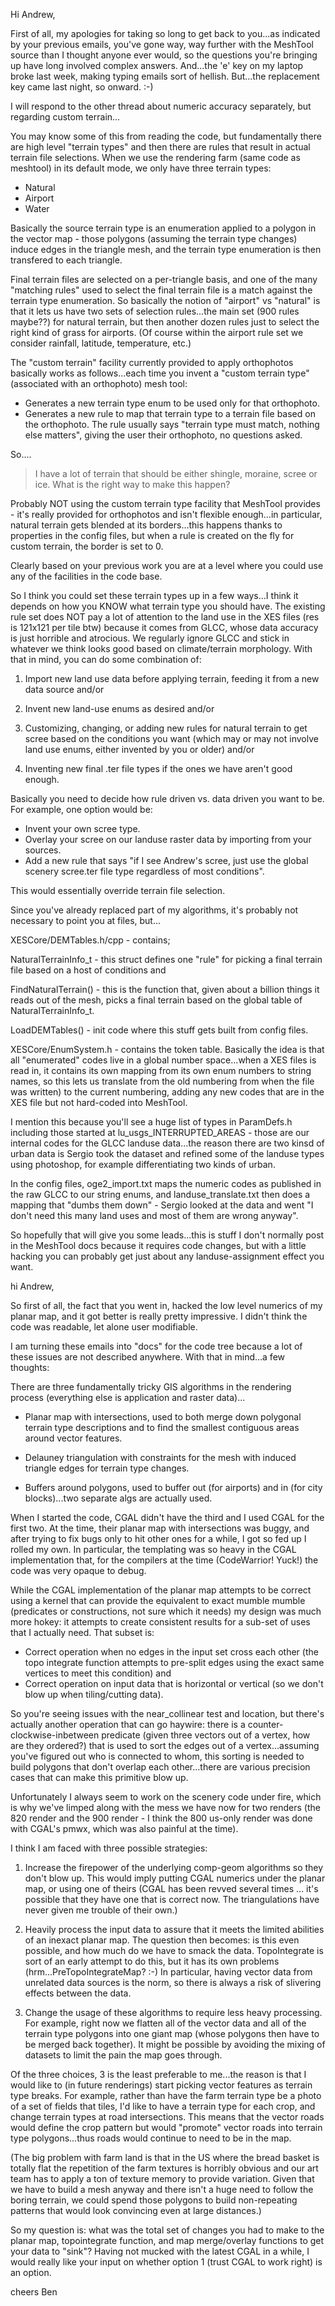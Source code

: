 Hi Andrew,

First of all, my apologies for taking so long to get back to you...as indicated by your previous emails, you've gone way, way further with the MeshTool source than I thought anyone ever would, so the questions you're bringing up have long involved complex answers.  And...the 'e' key on my laptop broke last week, making typing emails sort of hellish.  But...the replacement key came last night, so onward. :-)

I will respond to the other thread about numeric accuracy separately, but regarding custom terrain...

You may know some of this from reading the code, but fundamentally there are high level "terrain types" and then there are rules that result in actual terrain file selections.  When we use the rendering farm (same code as meshtool) in its default mode, we only have three terrain types:

- Natural
- Airport
- Water

Basically the source terrain type is an enumeration applied to a polygon in the vector map - those polygons (assuming the terrain type changes) induce edges in the triangle mesh, and the terrain type enumeration is then transfered to each triangle.  

Final terrain files are selected on a per-triangle basis, and one of the many "matching rules" used to select the final terrain file is a match against the terrain type enumeration.  So basically the notion of "airport" vs "natural" is that it lets us have two sets of selection rules...the main set (900 rules maybe??) for natural terrain, but then another dozen rules just to select the right kind of grass for airports.  (Of course within the airport rule set we consider rainfall, latitude, temperature, etc.)

The "custom terrain" facility currently provided to apply orthophotos basically works as follows...each time you invent a "custom terrain type" (associated with an orthophoto) mesh tool:

- Generates a new terrain type enum to be used only for that orthophoto.
- Generates a new rule to map that terrain type to a terrain file based on the orthophoto.  The rule usually says "terrain type must match, nothing else matters", giving the user their orthophoto, no questions asked.

So....

> I have a lot of terrain that should be either shingle, moraine, scree or 
> ice.  What is the right way to make this happen?

Probably NOT using the custom terrain type facility that MeshTool provides - it's really provided for orthophotos and isn't flexible enough...in particular, natural terrain gets blended at its borders...this happens thanks to properties in the config files, but when a rule is created on the fly for custom terrain, the border is set to 0.

Clearly based on your previous work you are at a level where you could use any of the facilities in the code base.

So I think you could set these terrain types up in a few ways...I think it depends on how you KNOW what terrain type you should have.  The existing rule set does NOT pay a lot of attention to the land use in the XES files (res is 121x121 per tile btw) because it comes from GLCC, whose data accuracy is just horrible and atrocious.  We regularly ignore GLCC and stick in whatever we think looks good based on climate/terrain morphology.  With that in mind, you can do some combination of:

1. Import new land use data before applying terrain, feeding it from a new data source and/or

2. Invent new land-use enums as desired and/or

3. Customizing, changing, or adding new rules for natural terrain to get scree based on the conditions you want (which may or may not involve land use enums, either invented by you or older) and/or

4. Inventing new final .ter file types if the ones we have aren't good enough.

Basically you need to decide how rule driven vs. data driven you want to be.  For example, one option would be:

- Invent your own scree type.
- Overlay your scree on our landuse raster data by importing from your sources.
- Add a new rule that says "if I see Andrew's scree, just use the global scenery scree.ter file type regardless of most conditions".

This would essentially override terrain file selection.

Since you've already replaced part of my algorithms, it's probably not necessary to point you at files, but...

XESCore/DEMTables.h/cpp - contains;

NaturalTerrainInfo_t - this struct defines one "rule" for picking a final terrain file based on a host of conditions and

FindNaturalTerrain() - this is the function that, given about a billion things it reads out of the mesh, picks a final terrain based on the global table of NaturalTerrainInfo_t.

LoadDEMTables() - init code where this stuff gets built from config files.

XESCore/EnumSystem.h - contains the token table.  Basically the idea is that all "enumerated" codes live in a global number space...when a XES files is read in, it contains its own mapping from its own enum numbers to string names, so this lets us translate from the old numbering from when the file was written) to the current numbering, adding any new codes that are in the XES file but not hard-coded into MeshTool.

I mention this because you'll see a huge list of types in ParamDefs.h including those started at lu_usgs_INTERRUPTED_AREAS - those are our internal codes for the GLCC landuse data...the reason there are two kinsd of urban data is Sergio took the dataset and refined some of the landuse types using photoshop, for example differentiating two kinds of urban.

In the config files, oge2_import.txt maps the numeric codes as published in the raw GLCC to our string enums, and landuse_translate.txt then does a mapping that "dumbs them down" - Sergio looked at the data and went "I don't need this many land uses and most of them are wrong anyway".

So hopefully that will give you some leads...this is stuff I don't normally post in the MeshTool docs because it requires code changes, but with a little hacking you can probably get just about any landuse-assignment effect you want.






hi Andrew,

So first of all, the fact that you went in, hacked the low level numerics of my planar map, and it got better is really pretty impressive.  I didn't think the code was readable, let alone user modifiable.

I am turning these emails into "docs" for the code tree because a lot of these issues are not described anywhere.  With that in mind...a few thoughts:

There are three fundamentally tricky GIS algorithms in the rendering process (everything else is application and raster data)...

- Planar map with intersections, used to both merge down polygonal terrain type descriptions and to find the smallest contiguous areas around vector features.

- Delauney triangulation with constraints for the mesh with induced triangle edges for terrain type changes.

- Buffers around polygons, used to buffer out (for airports) and in (for city blocks)...two separate algs are actually used.

When I started the code, CGAL didn't have the third and I used CGAL for the first two.  At the time, their planar map with intersections was buggy, and after trying to fix bugs only to hit other ones for a while, I got so fed up I rolled my own.  In particular, the templating was so heavy in the CGAL implementation that, for the compilers at the time (CodeWarrior!  Yuck!) the code was very opaque to debug.

While the CGAL implementation of the planar map attempts to be correct using a kernel that can provide the equivalent to exact mumble mumble (predicates or constructions, not sure which it needs) my design was much more hokey: it attempts to create consistent results for a sub-set of uses that I actually need.  That subset is:

- Correct operation when no edges in the input set cross each other (the topo integrate function attempts to pre-split edges using the exact same vertices to meet this condition) and
- Correct operation on input data that is horizontal or vertical (so we don't blow up when tiling/cutting data).

So you're seeing issues with the near_collinear test and location, but there's actually another operation that can go haywire: there is a counter-clockwise-inbetween predicate (given three vectors out of a vertex, how are they ordered?) that is used to sort the edges out of a vertex...assuming you've figured out who is connected to whom, this sorting is needed to build polygons that don't overlap each other...there are various precision cases that can make this primitive blow up.

Unfortunately I always seem to work on the scenery code under fire, which is why we've limped along with the mess we have now for two renders (the 820 render and the 900 render - I think the 800 us-only render was done with CGAL's pmwx, which was also painful at the time).

I think I am faced with three possible strategies:

1. Increase the firepower of the underlying comp-geom algorithms so they don't blow up.  This would imply putting CGAL numerics under the planar map, or using one of theirs (CGAL has been revved several times ... it's possible that they have one that is correct now.  The triangulations have never given me trouble of their own.)

2. Heavily process the input data to assure that it meets the limited abilities of an inexact planar map.  The question then becomes: is this even possible, and how much do we have to smack the data.  TopoIntegrate is sort of an early attempt to do this, but it has its own problems (hrm...PreTopoIntegrateMap? :-)  In particular, having vector data from unrelated data sources is the norm, so there is always a risk of slivering effects between the data.

3. Change the usage of these algorithms to require less heavy processing.  For example, right now we flatten all of the vector data and all of the terrain type polygons into one giant map (whose polygons then have to be merged back together).  It might be possible by avoiding the mixing of datasets to limit the pain the map goes through.

Of the three choices, 3 is the least preferable to me...the reason is that I would like to (in future renderings) start picking vector features as terrain type breaks.  For example, rather than have the farm terrain type be a photo of a set of fields that tiles, I'd like to have a terrain type for each crop, and change terrain types at road intersections.  This means that the vector roads would define the crop pattern but would "promote" vector roads into terrain type polygons...thus roads would continue to need to be in the map.

(The big problem with farm land is that in the US where the bread basket is totally flat the repetition of the farm textures is horribly obvious and our art team has to apply a ton of texture memory to provide variation.  Given that we have to build a mesh anyway and there isn't a huge need to follow the boring terrain, we could spend those polygons to build non-repeating patterns that would look convincing even at large distances.)

So my question is: what was the total set of changes you had to make to the planar map, topointegrate function, and map merge/overlay functions to get your data to "sink"?  Having not mucked with the latest CGAL in a while, I would really like your input on whether option 1 (trust CGAL to work right) is an option.

cheers
Ben




